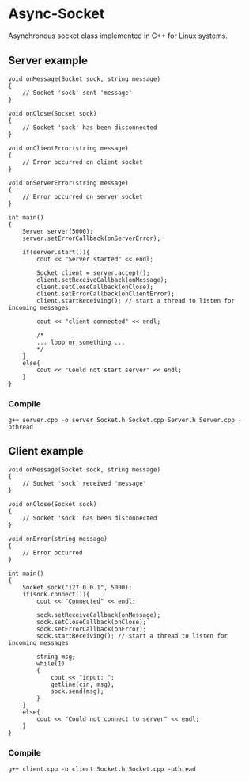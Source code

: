 # Async-Socket
Asynchronous socket class implemented in C++ for Linux systems.

## Server example

    void onMessage(Socket sock, string message)
    {
        // Socket 'sock' sent 'message'
    }

    void onClose(Socket sock)
    {
        // Socket 'sock' has been disconnected
    }

    void onClientError(string message)
    {
        // Error occurred on client socket
    }

    void onServerError(string message)
    {
        // Error occurred on server socket
    }

    int main()
    {
        Server server(5000);
        server.setErrorCallback(onServerError);

        if(server.start()){
            cout << "Server started" << endl;

            Socket client = server.accept();
            client.setReceiveCallback(onMessage);
            client.setCloseCallback(onClose);
            client.setErrorCallback(onClientError);
            client.startReceiving(); // start a thread to listen for incoming messages

            cout << "client connected" << endl;

            /*
            ... loop or something ...
            */
        }
        else{
            cout << "Could not start server" << endl;
        }
    }
    
### Compile

    g++ server.cpp -o server Socket.h Socket.cpp Server.h Server.cpp -pthread
    
## Client example

    void onMessage(Socket sock, string message)
    {
        // Socket 'sock' received 'message'
    }

    void onClose(Socket sock)
    {
        // Socket 'sock' has been disconnected
    }

    void onError(string message)
    {
        // Error occurred
    }

    int main()
    {
        Socket sock("127.0.0.1", 5000);
        if(sock.connect()){
            cout << "Connected" << endl;

            sock.setReceiveCallback(onMessage);
            sock.setCloseCallback(onClose);
            sock.setErrorCallback(onError);
            sock.startReceiving(); // start a thread to listen for incoming messages

            string msg;
            while(1)
            {
                cout << "input: ";
                getline(cin, msg);
                sock.send(msg);
            }
        }
        else{
            cout << "Could not connect to server" << endl;
        }
    }

### Compile

    g++ client.cpp -o client Socket.h Socket.cpp -pthread
